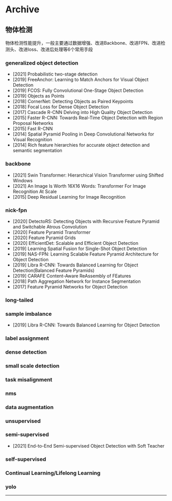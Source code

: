 # Archive

## 物体检测

物体检测性能提升，一般主要通过数据增强、改进Backbone、改进FPN、改进检测头、改进loss、改进后处理等6个常用手段

### generalized object detection

* [2021] Probabilistic two-stage detection
* [2019] FreeAnchor: Learning to Match Anchors for Visual Object Detection
* [2019] FCOS: Fully Convolutional One-Stage Object Detection
* [2019] Objects as Points
* [2018] CornerNet: Detecting Objects as Paired Keypoints
* [2018] Focal Loss for Dense Object Detection
* [2017] Cascade R-CNN Delving into High Quality Object Detection
* [2015] Faster R-CNN: Towards Real-Time Object Detection with Region Proposal Networks
* [2015] Fast R-CNN
* [2014] Spatial Pyramid Pooling in Deep Convolutional Networks for Visual Recognition
* [2014] Rich feature hierarchies for accurate object detection and semantic segmentation

### backbone

* [2021] Swin Transformer: Hierarchical Vision Transformer using Shifted Windows
* [2021] An Image Is Worth 16X16 Words: Transformer For Image Recognition At Scale
* [2015] Deep Residual Learning for Image Recognition

### nick-fpn

* [2020] DetectoRS: Detecting Objects with Recursive Feature Pyramid and Switchable Atrous Convolution
* [2020] Feature Pyramid Transformer
* [2020] Feature Pyramid Grids
* [2020] EfficientDet: Scalable and Efficient Object Detection
* [2019] Learning Spatial Fusion for Single-Shot Object Detection
* [2019] NAS-FPN: Learning Scalable Feature Pyramid Architecture for Object Detection
* [2019] Libra R-CNN: Towards Balanced Learning for Object Detection(Balanced Feature Pyramids)
* [2019] CARAFE Content-Aware ReAssembly of FEatures
* [2018] Path Aggregation Network for Instance Segmentation
* [2017] Feature Pyramid Networks for Object Detection

### long-tailed

### sample imbalance

* [2019] Libra R-CNN: Towards Balanced Learning for Object Detection

### label assignment

### dense detection

### small scale detection

### task misalignment

### nms

### data augmentation

### unsupervised

### semi-supervised

* [2021] End-to-End Semi-supervised Object Detection with Soft Teacher

### self-supervised

### Continual Learning/Lifelong Learning

### yolo

---
